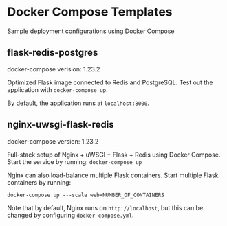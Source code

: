 # Docker Compose Templates

Sample deployment configurations using Docker Compose

## flask-redis-postgres

docker-compose verision: 1.23.2

Optimized Flask image connected to Redis and PostgreSQL. Test out the application with `docker-compose up`.

By default, the application runs at `localhost:8000`.

## nginx-uwsgi-flask-redis

docker-compose version: 1.23.2

Full-stack setup of Nginx + uWSGI + Flask + Redis using Docker Compose. Start the service by running: `docker-compose up`

Nginx can also load-balance multiple Flask containers. Start multiple Flask containers by running:

`docker-compose up ---scale web=NUMBER_OF_CONTAINERS`

Note that by default, Nginx runs on `http://localhost`, but this can be changed by configuring `docker-compose.yml`.
